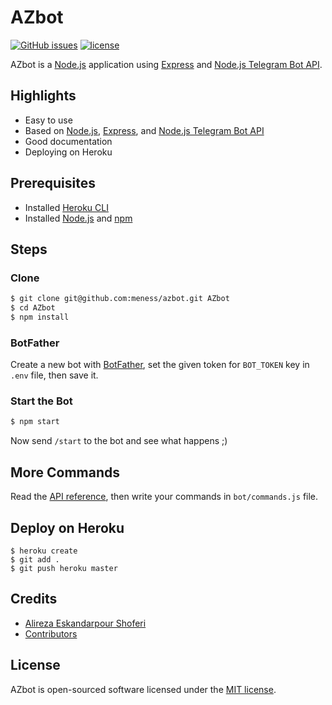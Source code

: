# AZbot
[![GitHub issues](https://img.shields.io/github/issues/meness/azbot.svg)](https://github.com/meness/azbot/issues)
[![license](https://img.shields.io/github/license/mashape/apistatus.svg)](https://github.com/meness/azbot/blob/master/LICENSE)

AZbot is a [Node.js](https://nodejs.org/) application using [Express](https://expressjs.com/) and [Node.js Telegram Bot API](https://github.com/yagop/node-telegram-bot-api/).

## Highlights
* Easy to use
* Based on [Node.js](https://nodejs.org/), [Express](https://expressjs.com/), and [Node.js Telegram Bot API](https://github.com/yagop/node-telegram-bot-api/)
* Good documentation
* Deploying on Heroku

## Prerequisites
* Installed [Heroku CLI](https://cli.heroku.com/)
* Installed [Node.js](https://nodejs.org/) and [npm](https://www.npmjs.com/)

## Steps

### Clone
```sh
$ git clone git@github.com:meness/azbot.git AZbot
$ cd AZbot
$ npm install
```

### BotFather
Create a new bot with [BotFather](https://telegram.me/BotFather), set the given token for `BOT_TOKEN` key in `.env` file, then save it.

### Start the Bot
```sh
$ npm start
```

Now send `/start` to the bot and see what happens ;)

## More Commands
Read the [API reference](https://github.com/yagop/node-telegram-bot-api/blob/release/doc/api.md), then write your commands in `bot/commands.js` file.

## Deploy on Heroku
```
$ heroku create
$ git add .
$ git push heroku master
```

## Credits

* [Alireza Eskandarpour Shoferi](https://about.me/meness)
* [Contributors](https://github.com/meness/azbot/graphs/contributors)

## License
AZbot is open-sourced software licensed under the [MIT license](http://opensource.org/licenses/MIT).
